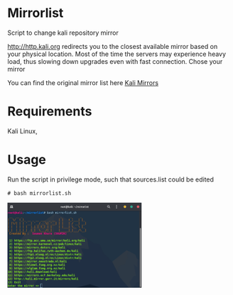 # Mirrorlist
Script to change kali repository mirror

http://http.kali.org redirects you to the closest available mirror based on your physical location.
Most of the time the servers may experience heavy load, thus slowing down upgrades even with fast connection.
Chose your mirror 

You can find the original mirror list here [Kali Mirrors](https://http.kali.org/README.mirrorlist)

# Requirements
Kali Linux,

# Usage
Run the script in privilege mode, such that sources.list could be edited

    # bash mirrorlist.sh

<img src="Screenshot.png" width="60%" > 
